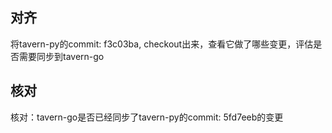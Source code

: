 ## 对齐
将tavern-py的commit: f3c03ba, checkout出来，查看它做了哪些变更，评估是否需要同步到tavern-go

## 核对
核对：tavern-go是否已经同步了tavern-py的commit: 5fd7eeb的变更